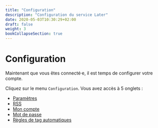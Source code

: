 ```yaml
---
title: "Configuration"
description: "Configuration du service Later"
date: 2020-05-03T10:30:29+02:00
draft: false
weight: 3
bookCollapseSection: true
---
```


Configuration
=============

Maintenant que vous êtes connecté·e, il est temps de configurer votre
compte.

Cliquez sur le menu `Configuration`. Vous avez accès à 5 onglets :

* [Paramètres](settings.md)
* [RSS](rss.md)
* [Mon compte](user_information.md)
* [Mot de passe](password.md)
* [Règles de tag automatiques](tagging_rules.md)
